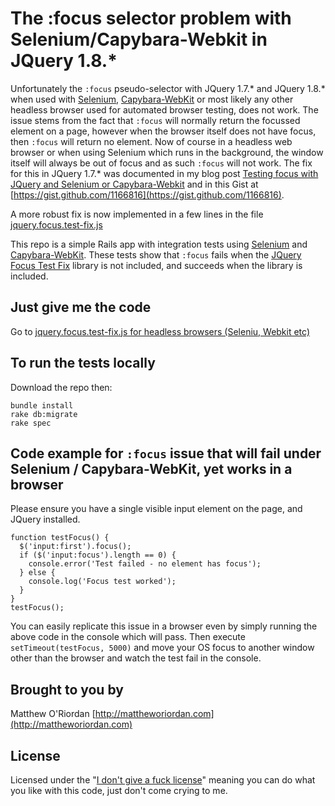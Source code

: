 # The :focus selector problem with Selenium/Capybara-Webkit in JQuery 1.8.*

Unfortunately the `:focus` pseudo-selector with JQuery 1.7.* and JQuery 1.8.* when used with [Selenium](http://seleniumhq.org/projects/webdriver/), [Capybara-WebKit](https://github.com/thoughtbot/capybara-webkit) or most likely any other headless browser used for automated browser testing, does not work.  The issue stems from the fact that `:focus` will normally return the focussed element on a page, however when the browser itself does not have focus, then `:focus` will return no element.  Now of course in a headless web browser or when using Selenium which runs in the background, the window itself will always be out of focus and as such `:focus` will not work.  The fix for this in JQuery 1.7.* was documented in my blog post [Testing focus with JQuery and Selenium or Capybara-Webkit](http://blog.mattheworiordan.com/post/9308775285/testing-focus-with-jquery-and-selenium-or) and in this Gist at [https://gist.github.com/1166816](https://gist.github.com/1166816).

A more robust fix is now implemented in a few lines in the file [jquery.focus.test-fix.js](https://github.com/mattheworiordan/jquery-focus-selenium-webkit-fix/blob/master/app/assets/javascripts/jquery.focus.test-fix.js)

This repo is a simple Rails app with integration tests using [Selenium](http://seleniumhq.org/projects/webdriver/) and [Capybara-WebKit](https://github.com/thoughtbot/capybara-webkit).  These tests show that `:focus` fails when the [JQuery Focus Test Fix](https://github.com/mattheworiordan/jquery-focus-selenium-webkit-fix/blob/master/app/assets/javascripts/jquery.focus.test-fix.js) library is not included, and succeeds when the library is included.

## Just give me the code

Go to [jquery.focus.test-fix.js for headless browsers (Seleniu, Webkit etc)](https://github.com/mattheworiordan/jquery-focus-selenium-webkit-fix/blob/master/app/assets/javascripts/jquery.focus.test-fix.js)

## To run the tests locally

Download the repo then:

    bundle install
    rake db:migrate
    rake spec

## Code example for `:focus` issue that will fail under Selenium / Capybara-WebKit, yet works in a browser

Please ensure you have a single visible input element on the page, and JQuery installed.

    function testFocus() {
      $('input:first').focus();
      if ($('input:focus').length == 0) {
        console.error('Test failed - no element has focus');
      } else {
        console.log('Focus test worked');
      }
    }
    testFocus();

You can easily replicate this issue in a browser even by simply running the above code in the console which will pass. Then execute `setTimeout(testFocus, 5000)` and move your OS focus to another window other than the browser and watch the test fail in the console.

## Brought to you by

Matthew O'Riordan
[http://mattheworiordan.com](http://mattheworiordan.com)

## License

Licensed under the "[I don't give a fuck license](http://www.youtube.com/watch?v=0IgHufsnQt4)" meaning you can do what you like with this code, just don't come crying to me.